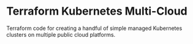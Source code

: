 # Terraform Kubernetes Multi-Cloud

Terraform code for creating a handful of simple managed Kubernetes clusters on multiple public cloud platforms.

